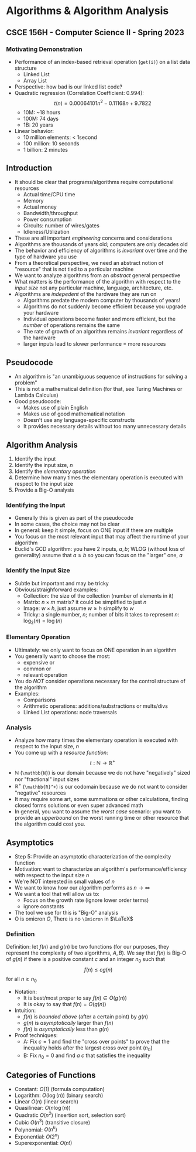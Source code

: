 
# Algorithms & Algorithm Analysis
## CSCE 156H - Computer Science II - Spring 2023

### Motivating Demonstration

* Performance of an index-based retrieval operation (`get(i)`) on a list data structure
  * Linked List
  * Array List
* Perspective: how bad is our linked list code?
* Quadratic regression (Correlation Coefficient: 0.994):
    $$t(n) = 0.00064101n^2 -0.11168n + 9.7822$$
  * 10M: ~18 hours
  * 100M: 74 days
  * 1B: 20 years
* Linear behavior:
  * 10 million elements: < 1second
  * 100 million: 10 seconds
  * 1 billion: 2 minutes

## Introduction

* It should be clear that programs/algorithms require computational resources
  * Actual time/CPU time
  * Memory
  * Actual money
  * Bandwidth/throughput
  * Power consumption
  * Circuits: number of wires/gates
  * Idleness/Utilization
* These are all important *engineering* concerns and considerations
* Algorithms are thousands of years old; computers are only decades old
* The behavior and efficiency of algorithms is *invariant* over time and the type of hardware you use
* From a theoretical perspective, we need an abstract notion of "resource" that is not tied to a particular machine
* We want to analyze algorithms from an *abstract* general perspective
* What matters is the performance of the algorithm with respect to the *input size* not any particular machine, language, architecture, etc.
* Algorithms are *indepedent* of the hardware they are run on
  * Algorithms predate the modern computer by thousands of years!
  * Algorithms do not suddenly become efficient because you upgrade your hardware
  * Individual operations become faster and more efficient, but the *number* of operations remains the same
  * The rate of growth of an algorithm remains *invariant* regardless of the hardware
  * larger inputs lead to slower performance = more resources

## Pseudocode

* An algorithm is "an unambiguous sequence of instructions for solving a problem"
* This is not a mathematical definition (for that, see Turing Machines or Lambda Calculus)
* Good pseudocode:
  * Makes use of plain English
  * Makes use of good mathematical notation
  * Doesn't use any language-specific constructs
  * It provides necessary details without too many unnecessary details

## Algorithm Analysis

1. Identify the input
2. Identify the input size, $n$
3. Identify the *elementary operation*
4. Determine how many times the elementary operation is executed with respect to the input size
5. Provide a Big-O analysis

### Identifying the Input

* Generally this is given as part of the pseudocode
* In some cases, the choice may not be clear
* In general: keep it simple, focus on ONE input if there are multiple
* You focus on the most relevant input that may affect the runtime of your algorithm
* Euclid's GCD algorithm: you have 2 inputs, $a, b$; WLOG (without loss of generality) assume that $a \geq b$ so you can focus on the "larger" one, $a$

### Identify the Input Size

* Subtle but important and may be tricky
* Obvious/straighforward examples:
  * Collection: the size of the collection (number of elements in it)
  * Matrix: $n \times m$ matrix? it could be simplified to just $n$
  * Image: $w \times h$, just assume $w \geq h$ simplify to $w$
  * Tricky: a single number, $n$; number of bits it takes to represent $n$: $\log_2(n) = \log(n)$


### Elementary Operation

* Ultimately: we only want to focus on ONE operation in an algorithm
* You generally want to choose the most:
  * expensive or
  * common or
  * relevant operation
* You do *NOT* consider operations necessary for the control structure of the algorithm
* Examples:
  * Comparisons
  * Arithmetic operations: additions/substractions or mults/divs
  * Linked List operations: node traversals

### Analysis


* Analyze how many times the elementary operation is executed with respect to the input size, $n$
* You come up with a *resource function*:
  $$t: \mathbb{N} \rightarrow \mathbb{R}^+$$
* $\mathbb{N}$ (`\mathbb{N}`) is our domain because we do not have "negatively" sized nor "fractional" input sizes
* $\mathbb{R}^+$ (`\mathbb{R}^+`) is our codomain because we do not want to consider "negative" resources
* It may require some art, some summations or other calculations, finding closed forms solutions or even super advanced math
* In general, you want to assume the *worst case* scenario: you want to provide an *upperbound* on the worst running time or other resource that the algorithm could cost you.

## Asymptotics

* Step 5: Provide an asymptotic characterization of the complexity function
* Motivation: want to characterize an algorithm's performance/efficiency with respect to the input size $n$
* We're NOT interested in small values of $n$
* We want to know how our algorithm performs as $n \rightarrow \infty$
* We want a tool that will allow us to:
  * Focus on the growth rate (ignore lower order terms)
  * ignore constants
* The tool we use for this is "Big-O" analysis
* O is omicron $O$, There is no `\Omicron` in $\LaTeX$

### Definition

Definition: let $f(n)$ and $g(n)$ be two functions (for our purposes, they represent the complexity of two algorithms, $A, B$).  We say that $f(n)$ is Big-O of $g(n)$ if there is a positive constant $c$ and an integer $n_0$ such that
  $$f(n) \leq c g(n)$$
for all $n \geq n_0$

* Notation:
  * It is best/most proper to say $f(n) \in O(g(n))$
  * It is okay to say that $f(n) = O(g(n))$
* Intuition:
  * $f(n)$ is *bounded above* (after a certain point) by $g(n)$
  * $g(n)$ is *asymptotically* larger than $f(n)$
  * $f(n)$ is *asymptotically* less than $g(n)$
* Proof techniques:
  * A: Fix $c=1$ and find the "cross over points" to prove that the inequality holds after the largest cross over point ($n_0$)
  * B: Fix $n_0 = 0$ and find *a* $c$ that satisfies the inequality

## Categories of Functions

* Constant: $O(1)$ (formula computation)
* Logarithm: $O(\log{(n)})$ (binary search)
* Linear $O(n)$ (linear search)
* Quasilinear: $O(n\log{(n)})$
* Quadratic $O(n^2)$ (insertion sort, selection sort)
* Cubic $O(n^3)$ (transitive closure)
* Polynomial: $O(n^k)$
* Exponential: $O(2^n)$
* Superexponential: $O(n!)$


```text








```
